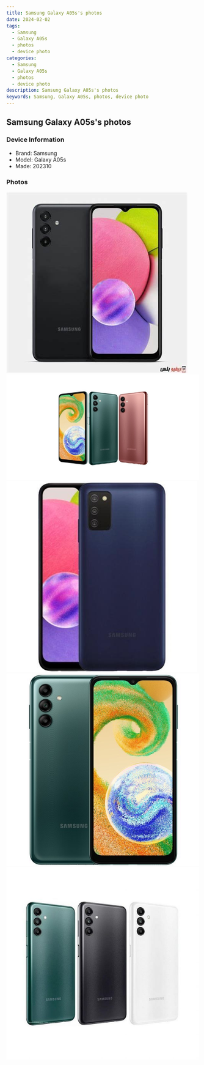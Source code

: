 ```yaml
---
title: Samsung Galaxy A05s's photos
date: 2024-02-02
tags: 
  - Samsung
  - Galaxy A05s
  - photos
  - device photo
categories: 
  - Samsung
  - Galaxy A05s
  - photos
  - device photo
description: Samsung Galaxy A05s's photos
keywords: Samsung, Galaxy A05s, photos, device photo
---
```


## Samsung Galaxy A05s's photos

### Device Information

- Brand: Samsung
- Model: Galaxy A05s
- Made: 202310

### Photos

![/images/best-assets/devices/samsung/samsung-galaxy-a05s/1.jpg](/images/best-assets/devices/samsung/samsung-galaxy-a05s/1.jpg)
![/images/best-assets/devices/samsung/samsung-galaxy-a05s/2.jpg](/images/best-assets/devices/samsung/samsung-galaxy-a05s/2.jpg)
![/images/best-assets/devices/samsung/samsung-galaxy-a05s/3.jpg](/images/best-assets/devices/samsung/samsung-galaxy-a05s/3.jpg)
![/images/best-assets/devices/samsung/samsung-galaxy-a05s/4.jpg](/images/best-assets/devices/samsung/samsung-galaxy-a05s/4.jpg)
![/images/best-assets/devices/samsung/samsung-galaxy-a05s/5.jpg](/images/best-assets/devices/samsung/samsung-galaxy-a05s/5.jpg)
